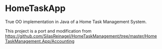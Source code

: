 # HomeTaskApp
True OO implementation in Java of a Home Task Management System. 

This project is a port and modification from https://github.com/SilasReinagel/HomeTaskManagement/tree/master/HomeTaskManagement.App/Accounting

